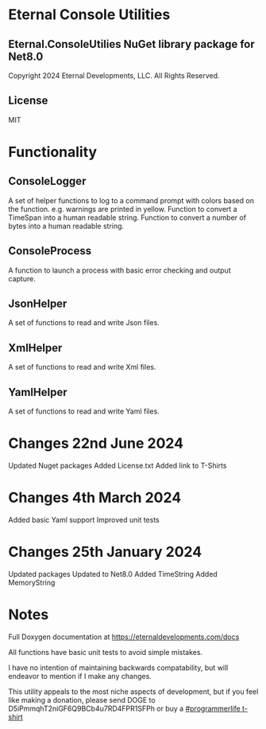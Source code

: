 # Eternal Console Utilities 

## Eternal.ConsoleUtilies NuGet library package for Net8.0
Copyright 2024 Eternal Developments, LLC. All Rights Reserved.

## License

MIT

# Functionality
## ConsoleLogger

A set of helper functions to log to a command prompt with colors based on the function.
e.g. warnings are printed in yellow.
Function to convert a TimeSpan into a human readable string.
Function to convert a number of bytes into a human readable string.

## ConsoleProcess

A function to launch a process with basic error checking and output capture.

## JsonHelper

A set of functions to read and write Json files.

## XmlHelper

A set of functions to read and write Xml files.

## YamlHelper

A set of functions to read and write Yaml files.

# Changes 22nd June 2024

Updated Nuget packages
Added License.txt
Added link to T-Shirts

# Changes 4th March 2024

Added basic Yaml support
Improved unit tests

# Changes 25th January 2024

Updated packages
Updated to Net8.0
Added TimeString
Added MemoryString

# Notes

Full Doxygen documentation at https://eternaldevelopments.com/docs

All functions have basic unit tests to avoid simple mistakes.

I have no intention of maintaining backwards compatability, but will endeavor to mention if I make any changes.

This utility appeals to the most niche aspects of development, but if you feel like making a donation, please send DOGE to D5iPmmqhT2niGF6Q9BCb4u7RD4FPR1SFPh or buy a [#programmerlife t-shirt](https://www.bonfire.com/store/programmer-life/)

